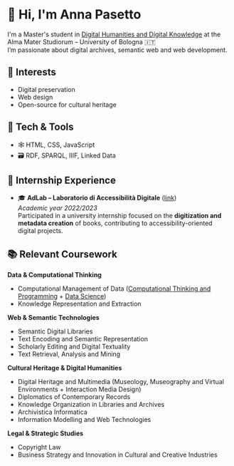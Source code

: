 
<!--
**annapasetto0/annapasetto0** is a ✨ _special_ ✨ repository because its `README.md` (this file) appears on your GitHub profile.

Here are some ideas to get you started:

- 🔭 I’m currently working on ...
- 🌱 I’m currently learning ...
- 👯 I’m looking to collaborate on ...
- 🤔 I’m looking for help with ...
- 💬 Ask me about ...
- 📫 How to reach me: ...
- 😄 Pronouns: ...
- ⚡ Fun fact: ...
-->
# 👋 Hi, I'm Anna Pasetto
I'm a Master's student in  <a href="https://corsi.unibo.it/2cycle/DigitalHumanitiesKnowledge"> Digital Humanities and Digital Knowledge</a> at the Alma Mater Studiorum – University of Bologna 🇮🇹  
I’m passionate about digital archives, semantic web and web development.  

## 🧠 Interests
- Digital preservation  
- Web design  
- Open-source for cultural heritage

## 🔧 Tech & Tools
- 🕸️ HTML, CSS, JavaScript
- 🗃️ RDF, SPARQL, IIIF, Linked Data

## 🧪 Internship Experience
- 🎓 **AdLab – Laboratorio di Accessibilità Digitale** ([link](https://site.unibo.it/adlab/it))  
  *Academic year 2022/2023*  
  Participated in a university internship focused on the **digitization and metadata creation** of books, contributing to accessibility-oriented digital projects.

## 📚 Relevant Coursework

**Data & Computational Thinking**
- Computational Management of Data (<a href="https://www.unibo.it/en/study/course-units-transferable-skills-moocs/course-unit-catalogue/course-unit/2024/467045">Computational Thinking and Programming</a> + <a href="https://www.unibo.it/en/study/course-units-transferable-skills-moocs/course-unit-catalogue/course-unit/2024/467046">Data Science</a>)
- Knowledge Representation and Extraction

**Web & Semantic Technologies**
- Semantic Digital Libraries
- Text Encoding and Semantic Representation
- Scholarly Editing and Digital Textuality
- Text Retrieval, Analysis and Mining

**Cultural Heritage & Digital Humanities**
- Digital Heritage and Multimedia (Museology, Museography and Virtual Environments + Interaction Media Design)
- Diplomatics of Contemporary Records
- Knowledge Organization in Libraries and Archives
- Archivistica Informatica
- Information Modelling and Web Technologies

**Legal & Strategic Studies**
- Copyright Law
- Business Strategy and Innovation in Cultural and Creative Industries
